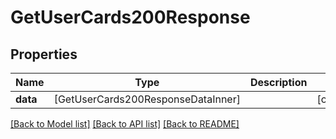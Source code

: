 # GetUserCards200Response

## Properties
Name | Type | Description | Notes
------------ | ------------- | ------------- | -------------
**data** | [GetUserCards200ResponseDataInner] |  | [optional] 

[[Back to Model list]](../README.md#documentation-for-models) [[Back to API list]](../README.md#documentation-for-api-endpoints) [[Back to README]](../README.md)


